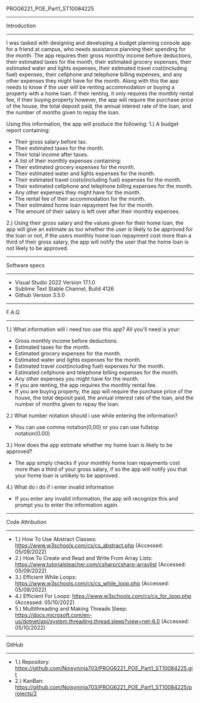 PROG6221_POE_Part1_ST10084225

*****************
Introduction
*****************

I was tasked with designing and developing a budget planning console app for a friend at campus, who needs assistance planning their spending for the month. The app requires their gross monthly income before deductions, their estimated taxes for the month, their estimated grocery expenses, their estimated water and lights expenses, their estimated travel cost(including fuel) expenses, their cellphone and telephone billing expenses, and any other expenses they might have for the month. Along with this the app needs to know if the user will be renting accommodation or buying a property with a home loan. if their renting, it only requires the monthly rental fee,
if their buying property however, the app will require the purchase price of the house, the total deposit paid, the annual interest rate of the loan, and the number of months given to repay the loan.

Using this information, the app will produce the following:
1.) A budget report containing:
- Their gross salary before tax.
- Their estimated taxes for the month.
- Their total income after taxes.
- A list of their monthly expenses containing:
- Their estimated grocery expenses for the month.
- Their estimated water and lights expenses for the month.
- Their estimated travel costs(including fuel) expenses for the month.
- Their estimated cellphone and telephone billing expenses for the month.
- Any other expenses they might have for the month.
- The rental fee of their accommodation for the month.
- Their estimated home loan repayment fee for the month.
- The amount of their salary is left over after their monthly expenses.

2.) Using their gross salary and the values given for their home loan, the app will give an estimate as too whether the user is likely to be approved for the loan or not, if the users monthly home loan repayment cost more than a third of their gross salary, the app will notify the user that the home loan is not likely to be approved.

*****************
Software specs
*****************

- Visual Studio 2022 Version 17.1.0
- Sublime Text Stable Channel, Build 4126
- Github Version 3.5.0

*****************
F.A.Q
*****************

1.) What information will i need too use this app?
All you'll need is your:
- Gross monthly income before deductions.
- Estimated taxes for the month.
- Estimated grocery expenses for the month.
- Estimated water and lights expenses for the month.
- Estimated travel cost(including fuel) expenses for the month.
- Estimated cellphone and telephone billing expenses for the month.
- Any other expenses you might have for the month.
- If you are renting, the app requires the monthly rental fee.
- If you are buying property, the app will require the purchase price of the house, the total deposit paid, the annual interest rate of the loan, and the number of months given to repay the loan.

2.) What number notation should i use while entering the information?
- You can use comma notation(0,00) or you can use fullstop notation(0.00)

3.) How does the app estimate whether my home loan is likely to be approved?
- The app simply checks if your monthly home loan repayments cost more than a third of your gross salary, if so the app will notify you that your home loan is unlikely to be approved.

4.) What do i do if i enter invalid information
- If you enter any invalid information, the app will recognize this and prompt you to enter the information again.

*****************
Code Attribution
*****************

- 1.) How To Use Abstract Classes: https://www.w3schools.com/cs/cs_abstract.php (Accessed: 05/09/2022)
- 2.) How To Create and Read and Write From Array Lists: https://www.tutorialsteacher.com/csharp/csharp-arraylist (Accessed: 05/09/2022)
- 3.) Efficient While Loops: https://www.w3schools.com/cs/cs_while_loop.php (Accessed: 05/09/2022)
- 4.) Efficient For Loops: https://www.w3schools.com/cs/cs_for_loop.php (Accessed: 05/10/2022)
- 5.) Multithreading and Making Threads Sleep: https://docs.microsoft.com/en-us/dotnet/api/system.threading.thread.sleep?view=net-6.0 (Accessed: 05/10/2022)

*****************
GitHub
*****************

- 1.) Repository: https://github.com/Noisyninja703/PROG6221_POE_Part1_ST10084225.git
- 2.) KanBan: https://github.com/Noisyninja703/PROG6221_POE_Part1_ST10084225/projects/2
